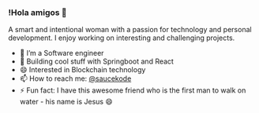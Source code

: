 ### !Hola amigos 👋

A smart and intentional woman with a passion for technology and personal development. I enjoy working on interesting and challenging projects. 

- 🔭 I’m a Software engineer
- 🌱 Building cool stuff with Springboot and React
- 😄 Interested in Blockchain technology
- 📫 How to reach me: [@saucekode](https://www.twitter.com/saucekode)
- ⚡ Fun fact: I have this awesome friend who is the first man to walk on water - his name is Jesus 😄

